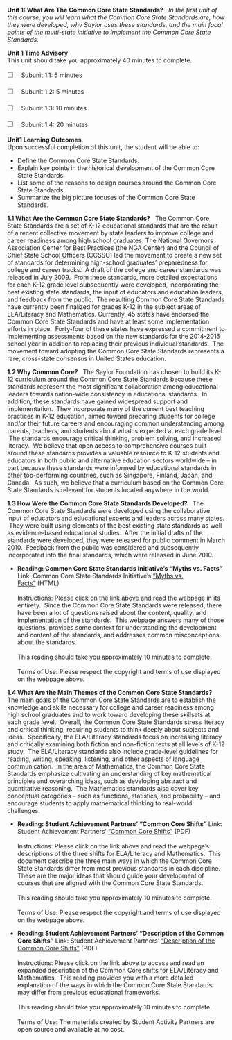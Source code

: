 **Unit 1: What Are The Common Core State Standards?** <span
id="1"></span> 
*In the first unit of this course, you will learn what the Common Core
State Standards are, how they were developed, why Saylor uses these
standards, and the main focal points of the multi-state initiative to
implement the Common Core State Standards.*

**Unit 1 Time Advisory**  
This unit should take you approximately 40 minutes to complete.  
  
 <span
style="color: rgb(85, 85, 85); font-family: 'Myriad Pro', 'Gill Sans', 'Gill Sans MT', Calibri, sans-serif; font-size: 16px; line-height: 24px; -webkit-text-size-adjust: none; ">☐
   </span>Subunit 1.1: 5 minutes            
  
 <span
style="color: rgb(85, 85, 85); font-family: 'Myriad Pro', 'Gill Sans', 'Gill Sans MT', Calibri, sans-serif; font-size: 16px; line-height: 24px; -webkit-text-size-adjust: none; ">☐
   </span>Subunit 1.2: 5 minutes  
  
 <span
style="color: rgb(85, 85, 85); font-family: 'Myriad Pro', 'Gill Sans', 'Gill Sans MT', Calibri, sans-serif; font-size: 16px; line-height: 24px; -webkit-text-size-adjust: none; ">☐
   </span>Subunit 1.3: 10 minutes  
  
 <span
style="color: rgb(85, 85, 85); font-family: 'Myriad Pro', 'Gill Sans', 'Gill Sans MT', Calibri, sans-serif; font-size: 16px; line-height: 24px; -webkit-text-size-adjust: none; ">☐
   </span>Subunit 1.4: 20 minutes

**Unit1 Learning Outcomes**  
Upon successful completion of this unit, the student will be able to:  
-   Define the Common Core State Standards.
-   Explain key points in the historical development of the Common Core
    State Standards.
-   List some of the reasons to design courses around the Common Core
    State Standards.
-   Summarize the big picture focuses of the Common Core State
    Standards.

**1.1 What Are the Common Core State Standards?** <span
id="1.1"></span> 
The Common Core State Standards are a set of K-12 educational standards
that are the result of a recent collective movement by state leaders to
improve college and career readiness among high school graduates. The
National Governors Association Center for Best Practices (the NGA
Center) and the Council of Chief State School Officers (CCSSO) led the
movement to create a new set of standards for determining high-school
graduates’ preparedness for college and career tracks.  A draft of the
college and career standards was released in July 2009.  From these
standards, more detailed expectations for each K-12 grade level
subsequently were developed, incorporating the best existing state
standards, the input of educators and education leaders, and feedback
from the public.  The resulting Common Core State Standards have
currently been finalized for grades K-12 in the subject areas of
ELA/Literacy and Mathematics. Currently, 45 states have endorsed the
Common Core State Standards and have at least some implementation
efforts in place.  Forty-four of these states have expressed a
commitment to implementing assessments based on the new standards for
the 2014-2015 school year in addition to replacing their previous
individual standards.  The movement toward adopting the Common Core
State Standards represents a rare, cross-state consensus in United
States education.   

**1.2 Why Common Core?** <span id="1.2"></span> 
The Saylor Foundation has chosen to build its K-12 curriculum around the
Common Core State Standards because these standards represent the most
significant collaboration among educational leaders towards nation-wide
consistency in educational standards.  In addition, these standards have
gained widespread support and implementation.  They incorporate many of
the current best teaching practices in K-12 education, aimed toward
preparing students for college and/or their future careers and
encouraging common understanding among parents, teachers, and students
about what is expected at each grade level.  The standards encourage
critical thinking, problem solving, and increased literacy.  We believe
that open access to comprehensive courses built around these standards
provides a valuable resource to K-12 students and educators in both
public and alternative education sectors worldwide – in part because
these standards were informed by educational standards in other
top-performing countries, such as Singapore, Finland, Japan, and
Canada.  As such, we believe that a curriculum based on the Common Core
State Standards is relevant for students located anywhere in the world.
 

**1.3 How Were the Common Core State Standards Developed?** <span
id="1.3"></span> 
The Common Core State Standards were developed using the collaborative
input of educators and educational experts and leaders across many
states.  They were built using elements of the best existing state
standards as well as evidence-based educational studies.  After the
initial drafts of the standards were developed, they were released for
public comment in March 2010.  Feedback from the public was considered
and subsequently incorporated into the final standards, which were
released in June 2010.

-   **Reading: Common Core State Standards Initiative’s “Myths vs.
    Facts”**
    Link: Common Core State Standards Initiative’s [“Myths vs.
    Facts”](http://www.corestandards.org/resources/myths-vs-facts) (HTML)  
        
     Instructions: Please click on the link above and read the webpage
    in its entirety.  Since the Common Core State Standards were
    released, there have been a lot of questions raised about the
    content, quality, and implementation of the standards.  This webpage
    answers many of those questions, provides some context for
    understanding the development and content of the standards, and
    addresses common misconceptions about the standards.   
        
     This reading should take you approximately 10 minutes to
    complete.  
        
     Terms of Use: Please respect the copyright and terms of use
    displayed on the webpage above.

**1.4 What Are the Main Themes of the Common Core State Standards?**
<span id="1.4"></span> 
The main goals of the Common Core State Standards are to establish the
knowledge and skills necessary for college and career readiness among
high school graduates and to work toward developing these skillsets at
each grade level.  Overall, the Common Core State Standards stress
literacy and critical thinking, requiring students to think deeply about
subjects and ideas.  Specifically, the ELA/Literacy standards focus on
increasing literacy and critically examining both fiction and
non-fiction texts at all levels of K-12 study.  The ELA/Literacy
standards also include grade-level guidelines for reading, writing,
speaking, listening, and other aspects of language communication.  In
the area of Mathematics, the Common Core State Standards emphasize
cultivating an understanding of key mathematical principles and
overarching ideas, such as developing abstract and quantitative
reasoning.  The Mathematics standards also cover key conceptual
categories – such as functions, statistics, and probability – and
encourage students to apply mathematical thinking to real-world
challenges. 

-   **Reading: Student Achievement Partners’ “Common Core Shifts”**
    Link: Student Achievement Partners’ [“Common Core
    Shifts”](http://www.achievethecore.org/files/5713/6508/7343/2-pager.pdf) (PDF)  
        
     Instructions: Please click on the link above and read the webpage’s
    descriptions of the three shifts for ELA/Literacy and Mathematics.
     This document describe the three main ways in which the Common Core
    State Standards differ from most previous standards in each
    discipline.  These are the major ideas that should guide your
    development of courses that are aligned with the Common Core State
    Standards.  
        
     This reading should take you approximately 10 minutes to
    complete.  
        
     Terms of Use: Please respect the copyright and terms of use
    displayed on the webpage above.

-   **Reading: Student Achievement Partners’ “Description of the Common
    Core Shifts”**
    Link: Student Achievement Partners’ [“Description of the Common Core
    Shifts”](http://www.achievethecore.org/downloads/E0702_Description_of_the_Common_Core_Shifts.pdf) (PDF)  
        
     Instructions: Please click on the link above to access and read an
    expanded description of the Common Core shifts for ELA/Literacy and
    Mathematics.  This reading provides you with a more detailed
    explanation of the ways in which the Common Core State Standards may
    differ from previous educational frameworks.  
        
     This reading should take you approximately 10 minutes to
    complete.  
        
     Terms of Use: The materials created by Student Activity Partners
    are open source and available at no cost.


